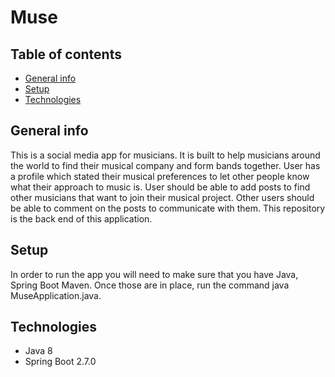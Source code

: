 # Muse

## Table of contents
* [General info](#general-info)
* [Setup](#setup)
* [Technologies](#technologies)

## General info

This is a social media app for musicians. It is built to help musicians around the world to find their musical company and form bands together. User has a profile which stated their musical preferences to let other people know what their approach to music is. User should be able to add posts to find other musicians that want to join their musical project. Other users should be able to comment on the posts to communicate with them.
This repository is the back end of this application.

## Setup

In order to run the app you will need to make sure that you have Java, Spring Boot Maven.
Once those are in place, run the command java MuseApplication.java.

## Technologies
* Java 8
* Spring Boot 2.7.0

